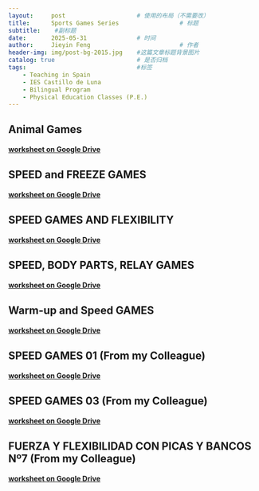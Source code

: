 ```yaml
---
layout:     post   				    # 使用的布局（不需要改）
title:      Sports Games Series 				# 标题 
subtitle:    #副标题
date:       2025-05-31				# 时间
author:     Jieyin Feng 						# 作者
header-img: img/post-bg-2015.jpg 	#这篇文章标题背景图片
catalog: true 						# 是否归档
tags:								#标签
    - Teaching in Spain 
    - IES Castillo de Luna
    - Bilingual Program
    - Physical Education Classes (P.E.)
---
```


## Animal Games 
#### [worksheet on Google Drive](https://docs.google.com/document/d/1GLVa0Oh9VG4E5Rptu5X-NHGrNBUhYdav/edit?usp=sharing&ouid=103086183032334531092&rtpof=true&sd=true)

## SPEED and FREEZE GAMES
#### [worksheet on Google Drive](https://docs.google.com/document/d/11TIXMX8BqZPOhf1a8iWVLV3KHW8bGHQM/edit?usp=sharing&ouid=103086183032334531092&rtpof=true&sd=true)

## SPEED GAMES AND FLEXIBILITY
#### [worksheet on Google Drive](https://docs.google.com/document/d/1TgRZpRGFQTNy-tICq3Z4OrggyvnnyTsB/edit?usp=sharing&ouid=103086183032334531092&rtpof=true&sd=true)

## SPEED, BODY PARTS, RELAY GAMES
#### [worksheet on Google Drive](https://docs.google.com/document/d/1Q6bowccZV8k4xtDdiDIL0kX2EVJI8sW8/edit?usp=sharing&ouid=103086183032334531092&rtpof=true&sd=true)

## Warm-up and Speed GAMES
#### [worksheet on Google Drive](https://docs.google.com/document/d/1lqYA8dZASEqQq_zR24SGE0oQ52VWtWn1/edit?usp=sharing&ouid=103086183032334531092&rtpof=true&sd=true)

## SPEED GAMES 01 (From my Colleague)
#### [worksheet on Google Drive](https://docs.google.com/document/d/1Kkeg3qso-FSaAHVL1k1bpNnGjIco63_o/edit?usp=sharing&ouid=103086183032334531092&rtpof=true&sd=true)

## SPEED GAMES 03 (From my Colleague)
#### [worksheet on Google Drive](https://docs.google.com/document/d/13p0ScYeolBbD9i8xdMy2tYpj5JRGfQp9/edit?usp=sharing&ouid=103086183032334531092&rtpof=true&sd=true)

## FUERZA Y FLEXIBILIDAD CON PICAS Y BANCOS Nº7 (From my Colleague)
#### [worksheet on Google Drive](https://docs.google.com/document/d/1rDKSNG3rUT-mTQ3KTPieMqMI43JFnEQq/edit?usp=sharing&ouid=103086183032334531092&rtpof=true&sd=true)
